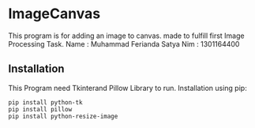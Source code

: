 # ImageCanvas

This program is for adding an image to canvas. made to fulfill first Image Processing Task.
Name    : Muhammad Ferianda Satya 
Nim     : 1301164400

## Installation

This Program need Tkinterand Pillow Library to run.
Installation using pip:
```
pip install python-tk
pip install pillow
pip install python-resize-image

```